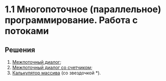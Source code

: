 # 1.1 Многопоточное (параллельное) программирование. Работа с потоками

## Решения

1. [Межпоточный диалог](/task1);	
2. [Межпоточный диалог со счетчиком](/task2);
3. [Калькулятор массива](/task3) (со звездочкой *).